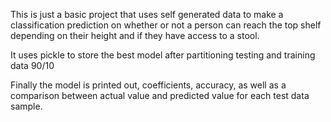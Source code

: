 This is just a basic project that uses self generated data
to make a classification prediction on whether or not a person can reach the top shelf 
depending on their height and if they have access to a stool. 

It uses pickle to store the best model after partitioning testing and training data 90/10

Finally the model is printed out, coefficients, accuracy, as well as a comparison
between actual value and predicted value for each test data sample. 